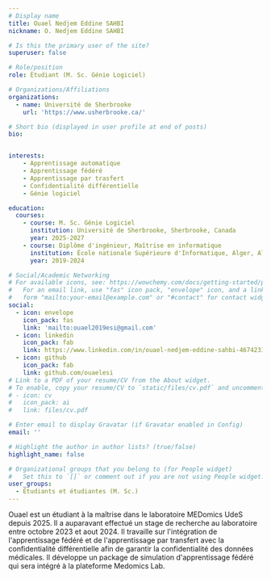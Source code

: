 ```yaml
---
# Display name
title: Ouael Nedjem Eddine SAHBI
nickname: O. Nedjem Eddine SAHBI

# Is this the primary user of the site?
superuser: false

# Role/position
role: Étudiant (M. Sc. Génie Logiciel)

# Organizations/Affiliations
organizations:
  - name: Université de Sherbrooke
    url: 'https://www.usherbrooke.ca/'

# Short bio (displayed in user profile at end of posts)
bio: 


interests:
    - Apprentissage automatique
    - Apprentissage fédéré
    - Apprentissage par trasfert
    - Confidentialité différentielle
    - Génie logiciel

education:
  courses:
    - course: M. Sc. Génie Logiciel
      institution: Université de Sherbrooke, Sherbrooke, Canada
      year: 2025-2027
    - course: Diplôme d'ingénieur, Maîtrise en informatique
      institution: École nationale Supérieure d'Informatique, Alger, Algérie
      year: 2019-2024

# Social/Academic Networking
# For available icons, see: https://wowchemy.com/docs/getting-started/page-builder/#icons
#   For an email link, use "fas" icon pack, "envelope" icon, and a link in the
#   form "mailto:your-email@example.com" or "#contact" for contact widget.
social:
  - icon: envelope
    icon_pack: fas
    link: 'mailto:ouael2019esi@gmail.com'
  - icon: linkedin
    icon_pack: fab
    link: https://www.linkedin.com/in/ouael-nedjem-eddine-sahbi-4674231b3?utm_source=share&utm_campaign=share_via&utm_content=profile&utm_medium=ios_app
  - icon: github
    icon_pack: fab
    link: github.com/ouaelesi
# Link to a PDF of your resume/CV from the About widget.
# To enable, copy your resume/CV to `static/files/cv.pdf` and uncomment the lines below.
# - icon: cv
#   icon_pack: ai
#   link: files/cv.pdf

# Enter email to display Gravatar (if Gravatar enabled in Config)
email: ''

# Highlight the author in author lists? (true/false)
highlight_name: false

# Organizational groups that you belong to (for People widget)
#   Set this to `[]` or comment out if you are not using People widget.
user_groups:
  - Étudiants et étudiantes (M. Sc.)
---
```


Ouael est un étudiant à la maîtrise dans le laboratoire MEDomics UdeS depuis 2025. Il a auparavant effectué un stage de recherche au laboratoire entre octobre 2023 et aout 2024. Il travaille sur l'intégration de l'apprentissage fédéré et de l'apprentissage par transfert avec la confidentialité différentielle afin de garantir la confidentialité des données médicales. Il développe un package de simulation d'apprentissage fédéré qui sera intégré à la plateforme Medomics Lab.
